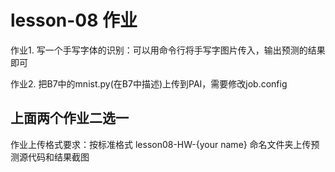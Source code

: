 # lesson-08 作业

作业1. 写一个手写字体的识别：可以用命令行将手写字图片传入，输出预测的结果即可

作业2. 把B7中的mnist.py(在B7中描述)上传到PAI，需要修改job.config

## 上面两个作业二选一

作业上传格式要求：按标准格式 lesson08-HW-{your name} 命名文件夹上传预测源代码和结果截图
